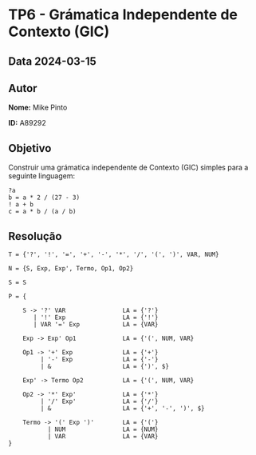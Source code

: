 # TP6 - Grámatica Independente de Contexto (GIC)

## Data 2024-03-15

## Autor

**Nome:** Mike Pinto

**ID:** A89292

## Objetivo

Construir uma grámatica independente de Contexto (GIC) simples para a seguinte linguagem:

```
?a
b = a * 2 / (27 - 3)
! a + b
c = a * b / (a / b)
```

## Resolução

```
T = {'?', '!', '=', '+', '-', '*', '/', '(', ')', VAR, NUM}

N = {S, Exp, Exp', Termo, Op1, Op2}

S = S

P = {

    S -> '?' VAR                LA = {'?'}
       | '!' Exp                LA = {'!'}
       | VAR '=' Exp            LA = {VAR}

    Exp -> Exp' Op1             LA = {'(', NUM, VAR}

    Op1 -> '+' Exp              LA = {'+'}
         | '-' Exp              LA = {'-'}
         | &                    LA = {')', $}

    Exp' -> Termo Op2           LA = {'(', NUM, VAR}

    Op2 -> '*' Exp'             LA = {'*'}
         | '/' Exp'             LA = {'/'}
         | &                    LA = {'+', '-', ')', $}

    Termo -> '(' Exp ')'        LA = {'('}
           | NUM                LA = {NUM}
           | VAR                LA = {VAR}
}
```